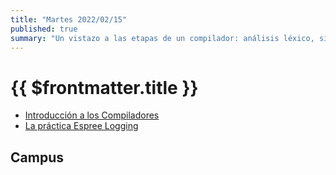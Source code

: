 ```yaml
---
title: "Martes 2022/02/15"
published: true
summary: "Un vistazo a las etapas de un compilador: análisis léxico, sintáctico, análisis dependiente del contexto, transformaciones árbol y generación de código"
---
```


# {{ $frontmatter.title }}

* [Introducción a los Compiladores](https://docs.google.com/presentation/d/1N8h99dXzud9HzH8XY6QCZSmATCAWXtZebuqRTiy8qMU/edit?usp=sharing)
* [La práctica Espree Logging](/practicas/esprima-logging.html)

## Campus

<campus-virtual></campus-virtual>

